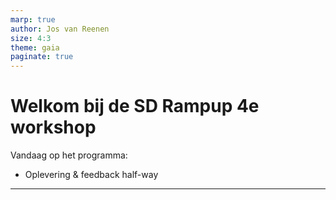 ```yaml
---
marp: true
author: Jos van Reenen
size: 4:3
theme: gaia
paginate: true
---
```


# Welkom bij de SD Rampup 4e workshop
Vandaag op het programma: 
- Oplevering & feedback half-way

--- 

